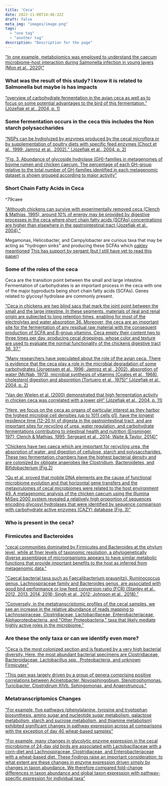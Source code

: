 ```yaml
---
title: 'Ceca'
date: 2022-11-08T14:46:32Z
draft: false
meta_img: "images/image.png"
tags:
  - "one tag"
  - "another tag"
description: "Description for the page"
---
```


["In one example, metabolomics was employed to understand the caecum microbiome-host interaction during Salmonella infection in young layers (Mon et al., 2020)" ](/citations/dehauOmicsTechnologiesPoultry2022/)

### What was the result of this study? I know it is related to Salmonella but maybe is has impacts

[“overview of carbohydrate fermentation in the avian ceca as well as to focus on some potential advantages to the bird of this fermentation.” (Józefiak et al., 2004, p. 1)](/citations/jozefiakCarbohydrateFermentationAvian2004/)

### Some fermentation occurs in the ceca this includes the Non starch polysaccharides 

[“NSPs can be hydrolyzed by enzymes produced by the cecal microflora or by supplementation of poultry diets with specific feed enzymes (Choct et al., 1999; Jamroz et al., 2002).” (Józefiak et al., 2004, p. 2) ](/citations/jozefiakCarbohydrateFermentationAvian2004/) 

[“Fig. 3. Abundance of glycoside hydrolase (GH)-families in metagenomes of bovine rumen and chicken caecum. The percentage of each GH-group relative to the total number of GH-families identified in each metagenomic dataset is shown grouped according to major activity"](/citations/tiloccaEffectsDietsDifferent2019#^4f7d85)


<a id="^79caee"></a>
### Short Chain Fatty Acids in Ceca

^79caee

["Although chickens can survive with experimentally removed ceca (Clench & Mathias, 1995), around 10% of energy may be provided by digestive processes in the ceca where short chain fatty acids (SCFAs) concentrations are higher than elsewhere in the gastrointestinal tract (Jozefiak et al., 2004)."](/citations/oakleyChickenGastrointestinalMicrobiome2014#^3ffd99)

Megamonas, Helicobacter, and Campylobacter are curious taxa that may be acting as "hydrogen sinks" and producing these SCFAs which [oakley meantioned](/citations/oakleyChickenGastrointestinalMicrobiome2014#^e08c18)
[This has support by sergant (but I still have yet to read this paper)](/citations/sergeantExtensiveMicrobialFunctional2014)


### Some of the roles of the ceca

Ceca are the transition point between the small and large intestine. Fermentation of carbohydrates is an important process in the ceca with one of the major byproducts being short chain fatty acids (SCFAs). Genes related to glycosyl hydrolase are commonly present. 

[“Ceca in chickens are two blind sacs that mark the joint point between the small and the large intestine. In these segments, materials of ileal and renal origin are subjected to long retention times, enabling for most of the electrolytes and water absorption 36. Moreover, the ceca are an important site for the fermentation of any residual raw material with the consequent production of SCFA and B-group vitamins. Ceca empty their content two to three times per day, producing cecal droppings, whose color and texture are used to evaluate the normal functionality of the chickenś digestive tract 36, 37.”](/citations/tiloccaEffectsDietsDifferent2019#^18c971)

[“Many researchers have speculated about the role of the avian ceca. There is evidence that the ceca play a role in the microbial degradation of some carbohydrates (Jorgensen et al., 1996; Jamroz et al., 2002), absorption of water (McNab, 1973), microbial synthesis of vitamins (Coates et al., 1968), cholesterol digestion and absorption (Tortuero et al., 1975)” (Józefiak et al., 2004, p. 2)](/citations/jozefiakCarbohydrateFermentationAvian2004/)

[“Van der Wielen et al. (2000) demonstrated that high fermentation activity in chicken ceca was correlated with a lower pH” (Józefiak et al., 2004, p. 11)](/citations/jozefiakCarbohydrateFermentationAvian2004/)

["Here, we focus on the ceca as organs of particular interest as they harbor the highest microbial cell densities (up to 1011 cells g1), have the longest residence time (12-20 h) of digesta in the gastrointestinal tract, and are important sites for recycling of urea, water regulation, and carbohydrate fermentations contributing to intestinal health and nutrition (Ensminger, 1971; Clench & Mathias, 1995; Sergeant et al., 2014; Waite & Taylor, 2014)"](/citations/oakleyChickenGastrointestinalMicrobiome2014#^028138)

[“Chickens have two caeca which are important for recycling urea, the absorption of water, and digestion of cellulose, starch and polysaccharides. These two fermentation chambers have the highest bacterial density and are colonized by obligate anaerobes like Clostridium, Bacteroidetes, and Bifidobacterium (Fig.2)](/citations/tiloccaEffectsDietsDifferent2019#^6f9196)

[“Qu et al. proved that mobile DNA elements are the cause of functional microbiome evolution and that horizontal gene transfers and the metavirulomes of cecal microbiomes were related to the host environment 49. A metagenomic analysis of the chicken caecum using the Illumina MiSeq 2000 system revealed a relatively high proportion of sequences encoding glycosyl hydrolases that were identified by sequence comparison with carbohydrate active enzymes (CAZY) database (Fig. 3)"](/content/tiloccaEffectsDietsDifferent2019#^982b0e)

### Who is present in the ceca?

### Firmicutes and Bacteroides

["cecal communities dominated by Firmicutes and Bacteroides at the phylum level, while at finer levels of taxonomic resolution, a phylogenetically diverse assemblage of microorganisms appears to have similar metabolic functions that provide important benefits to the host as inferred from metagenomic data."](/citations/oakleyChickenGastrointestinalMicrobiome2014#^591b5e)

["Caecal bacterial taxa such as Faecalibacterium prausnitzii, Ruminococcus genus, Lachnospiraceae family and Bacteroides genus, are associated with good bird performance or low feed conversion ratio (FCR) (Stanley et al., 2012, 2013, 2014, 2016; Singh et al., 2012; Johnson et al., 2018)."](/citations/dehauomicstechnologiespoultry2022/#^f77bd9)

["Conversely, in the metatranscriptomic profiles of the cecal samples, we see an increase in the relative abundance of reads mapping to Lachnospiraceae, Clostridiaceae, Lactobacillaceae, Enterobacteriaceae, Alphaproteobacteria, and "Other Proteobacteria," taxa that likely mediate highly active roles in the microbiome."](/citations/zouSystematicProfilingChicken2022#^1695b5)

### Are these the only taxa or can we identify even more?

["Ceca is the most colonized section and is featured by a very high bacterial diversity. Here, the most abundant bacterial specimens are Clostridiaceae, Bacteroidaceae, Lactobacillus spp., Proteobacteria, and unknown Firmicutes"](/citations/tiloccaEffectsDietsDifferent2019#^52c1e4)

["This gain was largely driven by a group of genera comprising positive correlations between Acinetobacter, Novosphingobium, Stenotrophomonas, Turicibacter, Clostridirum XIVb, Sphingomonas, and Anaerotruncus."](zouSystematicProfilingChicken2022#^db079d)

### Metatranscriptomics Changes

["For example, five pathways (phenylalanine, tyrosine and tryptophan biosynthesis, amino sugar and nucleotide sugar metabolism, galactose metabolism, starch and sucrose metabolism, and thiamine metabolism) exhibited significant changes in pathway expression across all comparisons with the exception of day 40 wheat-based samples"](zouSystematicProfilingChicken2022#^05f5c9)

["For example, many changes in glycolytic enzyme expression in the cecal microbiome of 24-day old birds are associated with Lactobacillaceae with a corn-diet and Lachnospiraceae, Clostridiaceae, and Enterobacteriaceae with a wheat-based diet. These findings raise an important consideration: to what extent are these changes in enzyme expression driven simply by changes in taxon abundance. We therefore compared fold-change differences in taxon abundance and global taxon expression with pathway-specific expression for individual taxa"](/citations/zouSystematicProfilingChicken2022#^a75712)